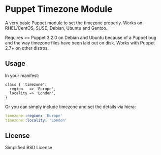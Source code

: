 # Puppet Timezone Module #

A very basic Puppet module to set the timezone properly.  Works on
RHEL/CentOS, SUSE, Debian, Ubuntu and Gentoo.

Requires >= Puppet 3.2.0 on Debian and Ubuntu because of a Puppet bug
and the way timezone files have been laid out on disk.
Works with Puppet 2.7+ on other distros.

## Usage ##

In your manifest:
```puppet
class { 'timezone':
  region   => 'Europe',
  locality => 'London',
}
```
Or you can simply include timezone and set the details via hiera:
```yaml
timezone::region: 'Europe'
timezone::locality: 'London'
```

## License

Simplified BSD License
